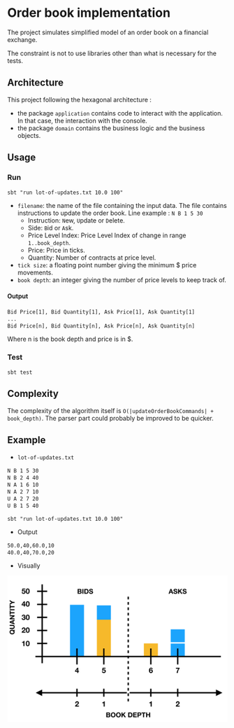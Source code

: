 # Order book implementation
The project simulates simplified model of an order book on a financial exchange.

The constraint is not to use libraries other than what is necessary for the tests.

## Architecture
This project following the hexagonal architecture :
- the package `application` contains code to interact with the application. In that case, the interaction with the console. 
- the package `domain` contains the business logic and the business objects.


## Usage

### Run
```
sbt "run lot-of-updates.txt 10.0 100"
```
- `filename`: the name of the file containing the input data. The file contains instructions to update the order book. Line example : `N B 1 5 30`
    - Instruction: `N`ew, `U`pdate or `D`elete.
    - Side: `B`id or `A`sk.
    - Price Level Index: Price Level Index of change in range `1..book_depth`.
    - Price: Price in ticks.
    - Quantity: Number of contracts at price level.
- `tick size`: a floating point number giving the minimum $ price movements.
- `book depth`: an integer giving the number of price levels to keep track of.

#### Output
```
Bid Price[1], Bid Quantity[1], Ask Price[1], Ask Quantity[1] 
... 
Bid Price[n], Bid Quantity[n], Ask Price[n], Ask Quantity[n]
```
Where n is the book depth and price is in $.


### Test
```
sbt test
```

## Complexity
The complexity of the algorithm itself is `O(|updateOrderBookCommands| + book_depth)`. The parser part could probably be improved to be quicker.


## Example
- `lot-of-updates.txt`
```
N B 1 5 30
N B 2 4 40
N A 1 6 10
N A 2 7 10
U A 2 7 20
U B 1 5 40
```

```
sbt "run lot-of-updates.txt 10.0 100"
```
- Output
```
50.0,40,60.0,10
40.0,40,70.0,20
```
- Visually 

![Visual example](./images/example.png)